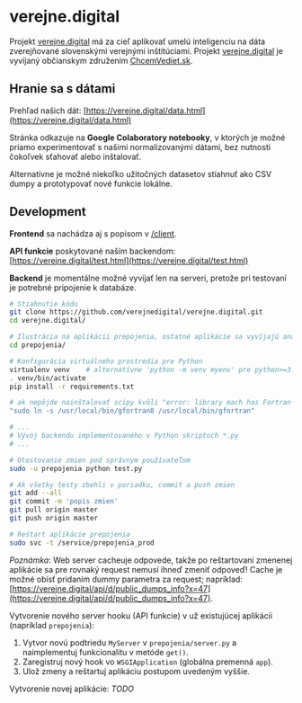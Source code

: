 # verejne.digital
Projekt [verejne.digital](https://verejne.digital?about) má za cieľ aplikovať umelú inteligenciu na dáta zverejňované slovenskými verejnými inštitúciami. Projekt [verejne.digital](https://verejne.digital?about) je vyvíjaný občianskym združením [ChcemVediet.sk](https://www.chcemvediet.sk).

## Hranie sa s dátami

Prehľad našich dát: [https://verejne.digital/data.html](https://verejne.digital/data.html)

Stránka odkazuje na **Google Colaboratory notebooky**, v ktorých je možné priamo experimentovať s našimi normalizovanými dátami, bez nutnosti čokoľvek sťahovať alebo inštalovať.

Alternatívne je možné niekoľko užitočných datasetov stiahnuť ako CSV dumpy a prototypovať nové funkcie lokálne.


## Development

**Frontend** sa nachádza aj s popisom v [/client](https://github.com/verejnedigital/verejne.digital/tree/master/client).

**API funkcie** poskytované naším backendom: [https://verejne.digital/test.html](https://verejne.digital/test.html)

**Backend** je momentálne možné vyvíjať len na serveri, pretože pri testovaní je potrebné pripojenie k databáze.

```bash
# Stiahnutie kódu
git clone https://github.com/verejnedigital/verejne.digital.git
cd verejne.digital/

# Ilustrácia na aplikácii prepojenia, ostatné aplikácie sa vyvíjajú analogicky
cd prepojenia/

# Konfigurácia virtuálneho prostredia pre Python
virtualenv venv    # alternatívne 'python -m venv myenv' pre python>=3.3  
. venv/bin/activate
pip install -r requirements.txt

# ak nepôjde nainštalovať scipy kvôli "error: library mach has Fortran sources but no Fortran compiler found", treba spravit link na fortran:
"sudo ln -s /usr/local/bin/gfortran8 /usr/local/bin/gfortran"

# ...
# Vývoj backendu implementovaného v Python skriptoch *.py
# ...

# Otestovanie zmien pod správnym používateľom
sudo -u prepojenia python test.py

# Ak všetky testy zbehli v poriadku, commit a push zmien
git add --all
git commit -m 'popis zmien'
git pull origin master
git push origin master

# Reštart aplikácie prepojenia
sudo svc -t /service/prepojenia_prod
```
*Poznámka*: Web server cacheuje odpovede, takže po reštartovaní zmenenej aplikácie sa pre rovnaký request nemusí ihneď  zmeniť odpoveď! Cache je možné obísť pridaním dummy parametra za request; napríklad: [https://verejne.digital/api/d/public_dumps_info?x=47](https://verejne.digital/api/d/public_dumps_info?x=47).

Vytvorenie nového server hooku (API funkcie) v už existujúcej aplikácii (napríklad `prepojenia`):
1. Vytvor novú podtriedu `MyServer` v `prepojenia/server.py` a naimplementuj funkcionalitu v metóde `get()`.
2. Zaregistruj nový hook vo `WSGIApplication` (globálna premenná `app`).
3. Ulož zmeny a reštartuj aplikáciu postupom uvedeným vyššie.

Vytvorenie novej aplikácie:
*TODO*
